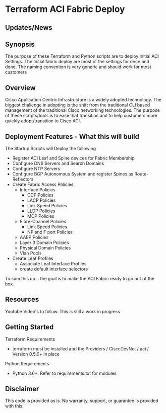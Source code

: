 # Terraform ACI Fabric Deploy

## Updates/News


## Synopsis

The purpose of these Terraform and Python scripts are to deploy Initial ACI Settings.  The Initial fabric deploy are most of the settings for once and done.  The naming convention is very generic and should work for most customers

## Overview

Cisco Application Centric Infrastructure is a widely adopted technology.  The biggest challenge in adopting is the shift from the traditional CLI based management of the traditional Cisco networking technologies.  The purpose of these scripts/tools is to ease that transition and to help customers more quickly adopt/transition to Cisco ACI.

## Deployment Features - What this will build

The Startup Scripts will Deploy the following
- Register ACI Leaf and Spine devices for Fabric Membership
- Configure DNS Servers and Search Domains
- Configure NTP Servers
- Configure BGP Autonomous System and register Spines as Route-Reflectors
- Create Fabric Access Policies
    - Interface Policies
        - CDP Policies
        - LACP Policies
        - Link Speed Policies
        - LLDP Policies
        - MCP Policies
    - Fibre-Channel Policies
        - Link Speed Policies
        - NP and F port Policies
    - AAEP Policies
    - Layer 3 Domain Policies
    - Physical Domain Policies
    - Vlan Pools
- Create Leaf Profiles
    - Associate Leaf Interface Profiles
    - create default interface selectors

To sum this up... the goal is to make the ACI Fabric ready to go out of the box.

## Resources

Youtube Video's to follow.  This is still a work in progress

## Getting Started

Terraform Requirements
- terraform must be installed and the Providers / CiscoDevNet / aci / Version 0.5.0+ in place

Python Requirements
- Python 3.6+.  Refer to requirements.txt for modules

## Disclaimer

This code is provided as is.  No warranty, support, or guarantee is provided with this.